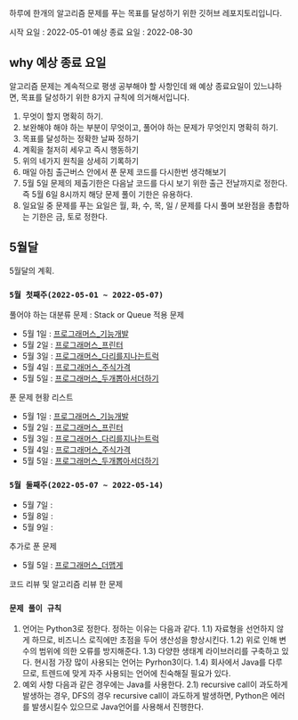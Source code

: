 하루에 한개의 알고리즘 문제를 푸는 목표를 달성하기 위한 깃허브 레포지토리입니다.

시작 요일      : 2022-05-01
예상 종료 요일 : 2022-08-30

## why 예상 종료 요일
알고리즘 문제는 계속적으로 평생 공부해야 할 사항인데 왜 예상 종료요일이 있느냐하면, 목표를 달성하기 위한 8가지 규칙에 의거해서입니다.
1. 무엇이 할지 명확히 하기.
2. 보완해야 해야 하는 부분이 무엇이고, 풀어야 하는 문제가 무엇인지 명확히 하기.
3. 목표를 달성하는 정확한 날짜 정하기
4. 계획을 철저히 세우고 즉시 행동하기
5. 위의 네가지 원칙을 상세히 기록하기
6. 매일 아침 출근버스 안에서 푼 문제 코드를 다시한번 생각해보기
7. 5월 5일 문제의 제출기한은 다음날 코드를 다시 보기 위한 출근 전날까지로 정한다. 즉 5월 6일 8시까지 해당 문제 풀이 기한은 유용하다.
8. 일요일 중 문제를 푸는 요일은 월, 화, 수, 목, 일 / 문제를 다시 풀며 보완점을 총합하는 기한은 금, 토로 정한다.

## 5월달

5월달의 계획.

### `5월 첫째주(2022-05-01 ~ 2022-05-07)`

풀어야 하는 대분류 문제 : Stack or Queue 적용 문제
- 5월 1일 : [프로그래머스_기능개발](https://programmers.co.kr/learn/courses/30/lessons/42586)
- 5월 2일 : [프로그래머스_프린터](https://programmers.co.kr/learn/courses/30/lessons/42587)
- 5월 3일 : [프로그래머스_다리를지나는트럭](https://programmers.co.kr/learn/courses/30/lessons/42583)
- 5월 4일 : [프로그래머스_주식가격](https://programmers.co.kr/learn/courses/30/lessons/42584)
- 5월 5일 : [프로그래머스_두개뽑아서더하기](https://programmers.co.kr/learn/courses/30/lessons/68644)

푼 문제 현황 리스트
- 5월 1일 : [프로그래머스_기능개발](https://github.com/diqksrk/AlgorithmPrac/blob/master/programmers/progammers_%EA%B8%B0%EB%8A%A5%EA%B0%9C%EB%B0%9C.py)
- 5월 2일 : [프로그래머스_프린터](https://github.com/diqksrk/AlgorithmPrac/blob/master/programmers/programmers_printer.py)
- 5월 3일 : [프로그래머스_다리를지나는트럭](https://github.com/diqksrk/AlgorithmPrac/blob/master/programmers/programmers_truck.py)
- 5월 4일 : [프로그래머스_주식가격](https://github.com/diqksrk/AlgorithmPrac/blob/master/programmers/programmers_stockPrice.py) 
- 5월 5일 : [프로그래머스_두개뽑아서더하기](https://github.com/diqksrk/AlgorithmPrac/blob/master/programmers/progammers_addedNumber.py) 

### `5월 둘째주(2022-05-07 ~ 2022-05-14)`
- 5월 7일 : 
- 5월 8일 : 
- 5월 9일 : 

추가로 푼 문제
- 5월 5일 : [프로그래머스_더맵게](https://github.com/diqksrk/AlgorithmPrac/blob/master/programmers/programmers_scouvile.py) 

코드 리뷰 및 알고리즘 리뷰 한 문제

### `문제 풀이 규칙`
1. 언어는 Python3로 정한다. 정하는 이유는 다음과 같다.
 1.1) 자료형을 선언하지 않게 하므로, 비즈니스 로직에만 초점을 두어 생산성을 향상시킨다.
 1.2) 위로 인해 변수의 범위에 의한 오류를 방지해준다.
 1.3) 다양한 생태계 라이브러리를 구축하고 있다. 현시점 가장 많이 사용되는 언어는 Pyrhon3이다.
 1.4) 회사에서 Java를 다루므로, 트렌드에 맞게 자주 사용되는 언어에 친숙해질 필요가 있다.
2. 예외 사항
 다음과 같은 경우에는 Java를 사용한다.
 2.1) recursive call이 과도하게 발생하는 경우, DFS의 경우 recursive call이 과도하게 발생하면, Python은 에러를 발생시킬수 있으므로 Java언어를 사용해서 진행한다.

